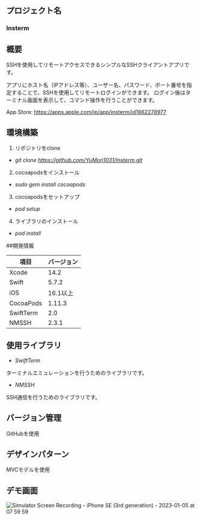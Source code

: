 ## プロジェクト名
### Insterm

## 概要
SSHを使用してリモートアクセスできるシンプルなSSHクライアントアプリです。

アプリにホスト名（IPアドレス等）、ユーザー名、パスワード、ポート番号を指定することで、SSHを使用してリモートログインができます。
ログイン後はターミナル画面を表示して、コマンド操作を行うことができます。

App Store: https://apps.apple.com/jp/app/insterm/id1662278977

## 環境構築
1. リポジトリをclone 

- *git clone https://github.com/YuMori1031/Insterm.git*

2. cocoapodsをインストール 

- *sudo gem install cocoapods*

3. cocoapodsをセットアップ

- *pod setup*

4. ライブラリのインストール

- *pod install*

##開発情報

| 項目 | バージョン |
| ---- | ---- |
| Xcode | 14.2 |
| Swift | 5.7.2 |
| iOS | 16.1以上 |
| CocoaPods | 1.11.3 |
| SwiftTerm | 2.0 |
| NMSSH | 2.3.1 |

## 使用ライブラリ
- *SwiftTerm*

ターミナルエミュレーションを行うためのライブラリです。

- *NMSSH*

SSH通信を行うためのライブラリです。

## バージョン管理
GitHubを使用

## デザインパターン
MVCモデルを使用

## デモ画面
![Simulator Screen Recording - iPhone SE (3rd generation) - 2023-01-05 at 07 59 59](https://user-images.githubusercontent.com/83987599/210666606-0e776a22-44a6-4ee3-a8fb-7ad9c005bbc0.gif)
